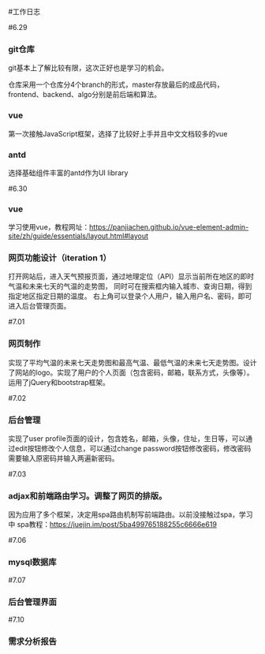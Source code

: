 #工作日志

#6.29

### git仓库

git基本上了解比较有限，这次正好也是学习的机会。

仓库采用一个仓库分4个branch的形式，master存放最后的成品代码，frontend、backend、algo分别是前后端和算法。

### vue

第一次接触JavaScript框架，选择了比较好上手并且中文文档较多的vue

### antd

选择基础组件丰富的antd作为UI library

#6.30

### vue
学习使用vue，教程网址：https://panjiachen.github.io/vue-element-admin-site/zh/guide/essentials/layout.html#layout

### 网页功能设计（iteration 1）
打开网站后，进入天气预报页面，通过地理定位（API）显示当前所在地区的即时气温和未来七天的气温的走势图，
同时可在搜索框内输入城市、查询日期，得到指定地区指定日期的温度。
右上角可以登录个人用户，输入用户名、密码，即可进入后台管理页面。

#7.01

### 网页制作
实现了平均气温的未来七天走势图和最高气温、最低气温的未来七天走势图。设计了网站的logo。实现了用户的个人页面（包含密码，邮箱，联系方式，头像等）。运用了jQuery和bootstrap框架。

#7.02

### 后台管理
实现了user profile页面的设计，包含姓名，邮箱，头像，住址，生日等，可以通过edit按钮修改个人信息，可以通过change password按钮修改密码，修改密码需要输入原密码并输入两遍新密码。

#7.03

### adjax和前端路由学习。调整了网页的排版。
因为应用了多个框架，决定用spa路由机制写前端路由。以前没接触过spa，学习中
spa教程：https://juejin.im/post/5ba499765188255c6666e619

#7.06

### mysql数据库

#7.07

### 后台管理界面

#7.10

### 需求分析报告